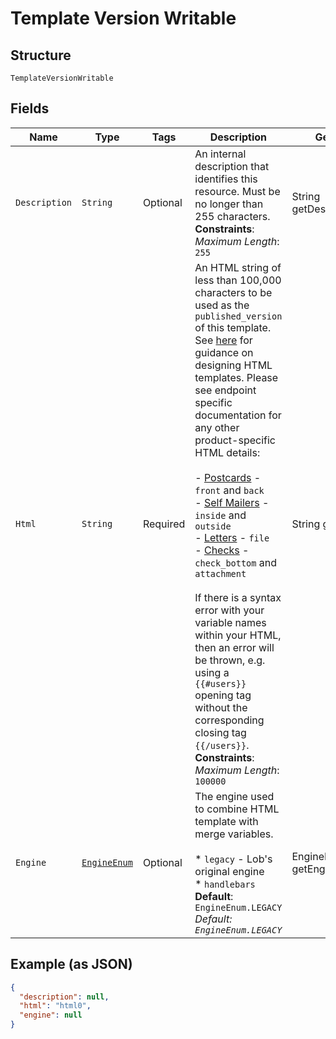
# Template Version Writable

## Structure

`TemplateVersionWritable`

## Fields

| Name | Type | Tags | Description | Getter | Setter |
|  --- | --- | --- | --- | --- | --- |
| `Description` | `String` | Optional | An internal description that identifies this resource. Must be no longer than 255 characters.<br>**Constraints**: *Maximum Length*: `255` | String getDescription() | setDescription(String description) |
| `Html` | `String` | Required | An HTML string of less than 100,000 characters to be used as the `published_version` of this template. See [here](#section/HTML-Examples) for guidance on designing HTML templates. Please see endpoint specific documentation for any other product-specific HTML details:<br><br>- [Postcards](#operation/create_postcard) - `front` and `back`<br>- [Self Mailers](#operation/create_self_mailer) - `inside` and `outside`<br>- [Letters](#operation/create_letter) - `file`<br>- [Checks](#operation/create_check) - `check_bottom` and `attachment`<br><br>If there is a syntax error with your variable names within your HTML, then an error will be thrown, e.g. using a `{{#users}}` opening tag without the corresponding closing tag `{{/users}}`.<br>**Constraints**: *Maximum Length*: `100000` | String getHtml() | setHtml(String html) |
| `Engine` | [`EngineEnum`](/doc/models/engine-enum.md) | Optional | The engine used to combine HTML template with merge variables.<br><br>* `legacy` - Lob's original engine<br>* `handlebars`<br>**Default**: `EngineEnum.LEGACY`<br>*Default: `EngineEnum.LEGACY`* | EngineEnum getEngine() | setEngine(EngineEnum engine) |

## Example (as JSON)

```json
{
  "description": null,
  "html": "html0",
  "engine": null
}
```

